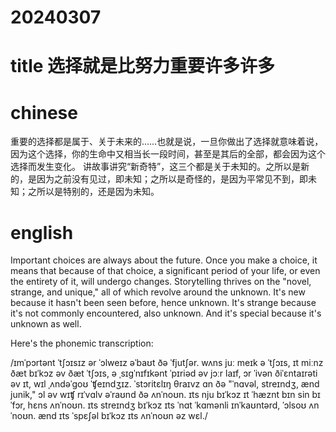 
# 20240307

# title 选择就是比努力重要许多许多

# chinese 

重要的选择都是属于、关于未来的……也就是说，一旦你做出了选择就意味着说，因为这个选择，你的生命中又相当长一段时间，甚至是其后的全部，都会因为这个选择而发生变化。
讲故事讲究“新奇特”，这三个都是关于未知的。之所以是新的，是因为之前没有见过，即未知；之所以是奇怪的，是因为平常见不到，即未知；之所以是特别的，还是因为未知。


# english
Important choices are always about the future. Once you make a choice, it means that because of that choice, a significant period of your life, or even the entirety of it, will undergo changes. Storytelling thrives on the "novel, strange, and unique," all of which revolve around the unknown. It's new because it hasn't been seen before, hence unknown. It's strange because it's not commonly encountered, also unknown. And it's special because it's unknown as well.

Here's the phonemic transcription:

/ɪmˈpɔrtənt ˈtʃɔɪsɪz ər ˈɔlweɪz əˈbaʊt ðə ˈfjutʃər. wʌns juː meɪk ə ˈtʃɔɪs, ɪt miːnz ðæt bɪˈkɔz əv ðæt ˈtʃɔɪs, ə ˌsɪɡˈnɪfɪkənt ˈpɪriəd əv jɔːr laɪf, ɔr ˈivən ðiˈɛntaɪrəti əv ɪt, wɪl ˌʌndəˈɡoʊ ˈʧeɪndʒɪz. ˈstɔritɛlɪŋ θraɪvz ɑn ðə "ˈnɑvəl, streɪndʒ, ænd junik," ɔl əv wɪʧ rɪˈvɑlv əˈraʊnd ðə ʌnˈnoʊn. ɪts nju bɪˈkɔz ɪt ˈhæznt bɪn sin bɪˈfɔr, hɛns ʌnˈnoʊn. ɪts streɪndʒ bɪˈkɔz ɪts ˈnɑt ˈkɑmənli ɪnˈkaʊntərd, ˈɔlsoʊ ʌnˈnoʊn. ænd ɪts ˈspɛʃəl bɪˈkɔz ɪts ʌnˈnoʊn əz wɛl./
